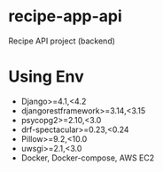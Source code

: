 # recipe-app-api
Recipe API project (backend)

# Using Env
- Django>=4.1,<4.2
- djangorestframework>=3.14,<3.15
- psycopg2>=2.10,<3.0
- drf-spectacular>=0.23,<0.24
- Pillow>=9.2,<10.0
- uwsgi>=2.1,<3.0
- Docker, Docker-compose, AWS EC2
